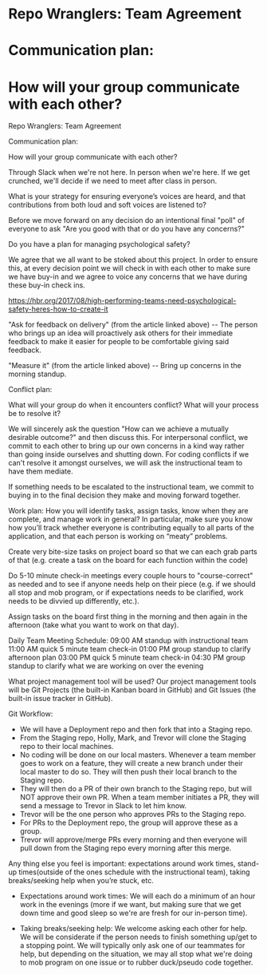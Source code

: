 # Repo Wranglers: Team Agreement

# Communication plan: 

 # How will your group communicate with each other? 

Repo Wranglers: Team Agreement

Communication plan: 

How will your group communicate with each other? 

Through Slack when we're not here. In person when we're here. If we get crunched, we'll decide if we need to meet after class in person.

What is your strategy for ensuring everyone’s voices are heard, and that contributions from both loud and soft voices are listened to? 

Before we move forward on any decision do an intentional final "poll" of everyone to ask "Are you good with that or do you have any concerns?"

Do you have a plan for managing psychological safety?

We agree that we all want to be stoked about this project. In order to ensure this, at every decision point we will check in with each other to make sure we have buy-in and we agree to voice any concerns that we have during these buy-in check ins.

https://hbr.org/2017/08/high-performing-teams-need-psychological-safety-heres-how-to-create-it 

"Ask for feedback on delivery" (from the article linked above) -- The person who brings up an idea will proactively ask others for their immediate feedback to make it easier for people to be comfortable giving said feedback.

"Measure it" (from the article linked above) -- Bring up concerns in the morning standup.

Conflict plan: 

What will your group do when it encounters conflict? What will your process be to resolve it?

We will sincerely ask the question "How can we achieve a mutually desirable outcome?" and then discuss this. For interpersonal conflict, we commit to each other to bring up our own concerns in a kind way rather than going inside ourselves and shutting down. For coding conflicts if we can't resolve it amongst ourselves, we will ask the instructional team to have them mediate. 

If something needs to be escalated to the instructional team, we commit to buying in to the final decision they make and moving forward together. 

Work plan: How you will identify tasks, assign tasks, know when they are complete, and manage work in general? In particular, make sure you know how you’ll track whether everyone is contributing equally to all parts of the application, and that each person is working on “meaty” problems. 

Create very bite-size tasks on project board so that we can each grab parts of that (e.g. create a task on the board for each function within the code)

Do 5-10 minute check-in meetings every couple hours to "course-correct" as needed and to see if anyone needs help on their piece (e.g. if we should all stop and mob program, or if expectations needs to be clarified, work needs to be divvied up differently, etc.).

Assign tasks on the board first thing in the morning and then again in the afternoon (take what you want to work on that day). 

Daily Team Meeting Schedule:
09:00 AM standup with instructional team
11:00 AM quick 5 minute team check-in
01:00 PM group standup to clarify afternoon plan
03:00 PM quick 5 minute team check-in
04:30 PM group standup to clarify what we are working on over the evening

What project management tool will be used?
Our project management tools will be Git Projects (the built-in Kanban board in GitHub) and Git Issues (the built-in issue tracker in GitHub).


Git Workflow: 


- We will have a Deployment repo and then fork that into a Staging repo.
- From the Staging repo, Holly, Mark, and Trevor will clone the Staging repo to their local machines.
- No coding will be done on our local masters. Whenever a team member goes to work on a feature, they will create a new branch under their local master to do so. They will then push their local branch to the Staging repo. 
- They will then do a PR of their own branch to the Staging repo, but will NOT approve their own PR. When a team member initiates a PR, they will send a message to Trevor in Slack to let him know. 
- Trevor will be the one person who approves PRs to the Staging repo.
- For PRs to the Deployment repo, the group will approve these as a group. 
- Trevor will approve/merge PRs every morning and then everyone will pull down from the Staging repo every morning after this merge.

Any thing else you feel is important: expectations around work times, stand-up times(outside of the ones schedule with the instructional team), taking breaks/seeking help when you’re stuck, etc.

- Expectations around work times: We will each do a minimum of an hour work in the evenings (more if we want, but making sure that we get down time and good sleep so we're are fresh for our in-person time). 

- Taking breaks/seeking help: We welcome asking each other for help. We will be considerate if the person needs to finish something up/get to a stopping point. We will typically only ask one of our teammates for help, but depending on the situation, we may all stop what we're doing to mob program on one issue or to rubber duck/pseudo code together. 
